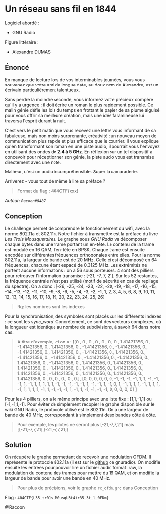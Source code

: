 
# Un réseau sans fil en 1844

Logiciel abordé :

- GNU Radio

Figure littéraire :

- Alexandre DUMAS


## Énoncé

En manque de lecture lors de vos interminables journées, vous vous souvenez que votre ami de longue date, au doux nom de Alexandre, est un écrivain particulièrement talentueux.

Sans perdre la moindre seconde, vous informez votre précieux compère qu'il y a urgence : il doit écrire un roman le plus rapidement possible.
Ce malin génie défie les lois du temps en frottant le papier de sa plume aiguisé pour vous offrir sa meilleure création, mais une idée faramineuse lui traversa l'esprit durant la nuit.

C'est vers le petit matin que vous recevez une lettre vous informant de sa fabuleuse, mais non moins surprenante, créativité : un nouveau moyen de communication plus rapide et plus efficace que le courrier.
Il vous explique qu'en transformant son roman en une piste audio, il pourrait vous l'envoyez en utilisant des ondes de **2.4 à 5 GHz**. En réflexion sur un tel dispositif à concevoir pour réceptionner son génie, la piste audio vous est transmise directement avec une note.

Malheur, c'est un audio incompréhensible. Super la camaraderie.

Arriverez - vous tout de même à lire sa préface ?

> Format du flag : 404CTF{xxx}

*Auteur:  `Racoon#8487`*

## Conception

Le challenge permet de comprendre le fonctionnement du wifi, avec la norme 802.11a et 802.11n.
Notre fichier à transmettre est la préface du livre _Les Trois Mousquetaires_. Le graphe sous _GNU Radio_ va décomposer chaque bytes dans une trame portant un en-tête.
Le contenu de la trame est modulé en 16 QAM, l'en-tête en BPSK.
Chaque trame est ensuite encodée sur différentes fréquences orthogonales entre elles.
Pour la norme 802.11a, la largeur de bande est de 20 MHz. Celle ci est décomposé en 64 fréquences, chacune étant espacé de 0.3125 MHz.
Les extrémités ne portent aucune informations : on a 56 sous porteuses. 4 sont des pilliers pour retrouver l'information transmise : [-21, -7, 7, 21]. Sur les 52 restantes, la fréquence centrale n'est pas utilisé (motif de sécurité en cas de repliage du spectre).
On a donc : [-26, -25, -24, -23, -22, -20, -19, -18, -17, -16, -15, -14, -13, -12, -11, -10, -9, -8, -6, -5, -4, -3, -2, -1, 1, 2, 3, 4, 5, 6, 8, 9, 10, 11, 12, 13, 14, 15, 16, 17, 18, 19, 20, 22, 23, 24, 25, 26]

 > Rq: les nombres sont les indexes

Pour la synchronisation, des symboles sont placés sur les différents indexes : ce sont les *sync_word*. Concrétement, ce sont des vecteurs complexes, où la longueur est identique au nombre de subdivisions, à savoir 64 dans notre cas.

> A titre d'exemple, ici on a :
> [[0., 0., 0., 0., 0., 0., 0., 1.41421356, 0., -1.41421356, 0., 1.41421356, 0., -1.41421356, 0., -1.41421356, 0., -1.41421356, 0., 1.41421356, 0., -1.41421356, 0., 1.41421356, 0., -1.41421356, 0., -1.41421356, 0., -1.41421356, 0., -1.41421356, 0., 1.41421356, 0., -1.41421356, 0., 1.41421356, 0., 1.41421356, 0., 1.41421356, 0., -1.41421356, 0., 1.41421356, 0., 1.41421356, 0., 1.41421356, 0., -1.41421356, 0., 1.41421356, 0., 1.41421356, 0., 1.41421356, 0., 0., 0., 0., 0., 0.], [0, 0, 0, 0, 0, 0, -1, -1, -1, -1, 1, 1, -1, -1, -1, 1, -1, 1, 1, 1, 1, 1, -1, -1, -1, -1, -1, 1, -1, -1, 1, -1, 0, 1, -1, 1, 1, 1, -1, 1, 1, 1, -1, 1, 1, 1, 1, -1, 1, -1, -1, -1, 1, -1, 1, -1, -1, -1, -1, 0, 0, 0, 0, 0] ]

Pour les 4 pilliers, on a le même principe avec une liste fixe : [1,1,-1,1] ou [-1,-1,1,-1].
Pour éviter de simplement recopier le graphe disponible sur le wiki GNU Radio, le protocole utilisé est le 802.11n. On a une largeur de bande de 40 MHz, correspondant à simplement deux bandes côte à côte.

> Pour exemple, les pilotes ne seront plus [-21,-7,7,21] mais [[-21,-7,7,21],[-21,-7,7,21]]

## Solution

On récupère le graphe permettant de recevoir une modulation OFDM. Il représente le protocole 802.11a (il est sur le [github](https://github.com/gnuradio/gnuradio/) de gnuradio). On modifie ensuite les entrées pour pouvoir lire un fichier audio format .raw, la modulation du contenu des trames pour mettre du 16 QAM, et on modifie la largeur de bande pour avoir une bande en 40 MHz.

> Pour plus de précisions, voir le graphe `rx_ofdm.grc` dans Conception

Flag : `404CTF{L35_tr01s_M0usqU3t4ir35_3t_l_0FDm}`

@Racoon
